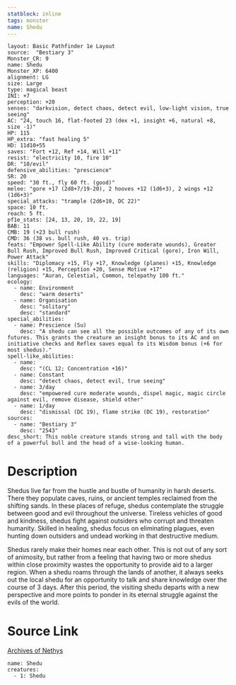 ```yaml
---
statblock: inline
tags: monster
name: Shedu
---
```

```statblock
layout: Basic Pathfinder 1e Layout
source:  "Bestiary 3"
Monster_CR: 9
name: Shedu
Monster_XP: 6400
alignment: LG
size: Large
type: magical beast
INI: +7
perception: +20
senses: "darkvision, detect chaos, detect evil, low-light vision, true seeing"
AC: "24, touch 16, flat-footed 23 (dex +1, insight +6, natural +8, size -1)"
HP: 115
HP_extra: "fast healing 5"
HD: 11d10+55
saves: "Fort +12, Ref +14, Will +11"
resist: "electricity 10, fire 10"
DR: "10/evil"
defensive_abilities: "prescience"
SR: 20
speed: "30 ft., fly 60 ft. (good)"
melee: "gore +17 (2d8+7/19-20), 2 hooves +12 (1d6+3), 2 wings +12 (1d6+3)"
special_attacks: "trample (2d6+10, DC 22)"
space: 10 ft.
reach: 5 ft.
pf1e_stats: [24, 13, 20, 19, 22, 19]
BAB: 11
CMB: 19 (+23 bull rush)
CMD: 36 (38 vs. bull rush, 40 vs. trip)
feats: "Empower Spell-Like Ability (cure moderate wounds), Greater Bull Rush, Improved Bull Rush, Improved Critical (gore), Iron Will, Power Attack"
skills: "Diplomacy +15, Fly +17, Knowledge (planes) +15, Knowledge (religion) +15, Perception +20, Sense Motive +17"
languages: "Auran, Celestial, Common, telepathy 100 ft."
ecology:
  - name: Environment
    desc: "warm deserts"
  - name: Organisation
    desc: "solitary"
    desc: "standard"
special_abilities:
  - name: Prescience (Su)
    desc: "A shedu can see all the possible outcomes of any of its own futures. This grants the creature an insight bonus to its AC and on initiative checks and Reflex saves equal to its Wisdom bonus (+6 for most shedus)."
spell-like_abilities:
  - name:
    desc: "(CL 12; Concentration +16)"
  - name: Constant
    desc: "detect chaos, detect evil, true seeing"
  - name: 3/day
    desc: "empowered cure moderate wounds, dispel magic, magic circle against evil, remove disease, shield other"
  - name: 1/day
    desc: "dismissal (DC 19), flame strike (DC 19), restoration"
sources:
  - name: "Bestiary 3"
    desc: "2543"
desc_short: This noble creature stands strong and tall with the body of a powerful bull and the head of a wise-looking human.
```
# Description
Shedus live far from the hustle and bustle of humanity in harsh deserts. There they populate caves, ruins, or ancient temples reclaimed from the shifting sands. In these places of refuge, shedus contemplate the struggle between good and evil throughout the universe. Tireless vehicles of good and kindness, shedus fight against outsiders who corrupt and threaten humanity. Skilled in healing, shedus focus on eliminating plagues, even hunting down outsiders and undead working in that destructive medium.

Shedus rarely make their homes near each other. This is not out of any sort of animosity, but rather from a feeling that having two or more shedus within close proximity wastes the opportunity to provide aid to a larger region. When a shedu roams through the lands of another, it always seeks out the local shedu for an opportunity to talk and share knowledge over the course of 3 days. After this period, the visiting shedu departs with a new perspective and more points to ponder in its eternal struggle against the evils of the world.
# Source Link
[Archives of Nethys](https://aonprd.com/MonsterDisplay.aspx?ItemName=Shedu)
```encounter-table
name: Shedu
creatures:
  - 1: Shedu
```
